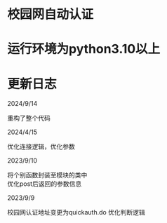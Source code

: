 # 校园网自动认证
# 运行环境为python3.10以上

# 更新日志
2024/9/14

重构了整个代码

2024/4/15

优化连接逻辑，优化参数

2023/9/10  

将个别函数封装至模块的类中  
优化post后返回的参数信息 

2023/9/9 

校园网认证地址变更为quickauth.do
优化判断逻辑

